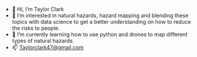 - 👋 Hi, I’m Taylor Clark
- 👀 I’m interested in natural hazards, hazard mapping and blending these topics with data science to get a better understanding on how to reduce the risks to people. 
- 🌱 I’m currently learning how to use python and drones to map different types of natural hazards.
- 📫 Taylorclark47@gmail.com

<!---
Tay-lor-C/Tay-lor-C is a ✨ special ✨ repository because its `README.md` (this file) appears on your GitHub profile.
You can click the Preview link to take a look at your changes.
--->
